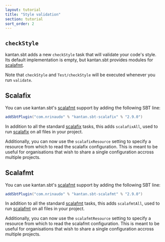 ```yaml
---
layout: tutorial
title: "Style validation"
section: tutorial
sort_order: 2
---
```


## `checkStyle`

kantan.sbt adds a new `checkStyle` task that will validate your code's style.
Its default implementation is empty, but kantan.sbt provides modules for [scalafmt].

Note that `checkStyle` and `Test/checkStyle` will be executed whenever you run
`validate`.

## Scalafix

You can use kantan.sbt's [scalafmt] support by adding the following SBT line:

```scala
addSbtPlugin("com.nrinaudo" % "kantan.sbt-scalafix" % "2.9.0")
```

In addition to all the standard [scalafix] tasks, this adds `scalafixAll`, used to run [scalafix]
on all files in your project.

Additionally, you can now use the `scalafixResource` setting to specify a resource from which
to read the scalafix configuration. This is meant to be useful for organisations that wish to share
a single configuration accross multiple projects.

## Scalafmt

You can use kantan.sbt's [scalafmt] support by adding the following SBT line:

```scala
addSbtPlugin("com.nrinaudo" % "kantan.sbt-scalafmt" % "2.9.0")
```

In addition to all the standard [scalafmt] tasks, this adds `scalafmtAll`, used to run [scalafmt]
on all files in your project.

Additionally, you can now use the `scalafmtResource` setting to specify a resource from which
to read the scalafmt configuration. This is meant to be useful for organisations that wish to share
a single configuration accross multiple projects.

[scalafix]:https://scalacenter.github.io/scalafix/
[scalafmt]:http://scalameta.org/scalafmt/
